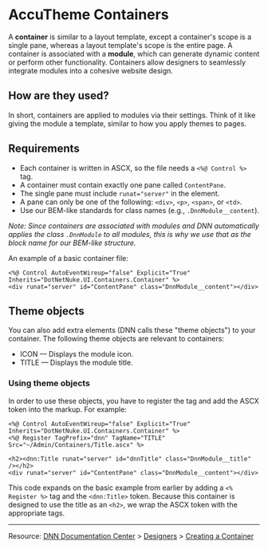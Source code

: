 # AccuTheme Containers

A **container** is similar to a layout template, except a container's scope is a single pane, whereas a layout template's scope is the entire page. A container is associated with a **module**, which can generate dynamic content or perform other functionality. Containers allow designers to seamlessly integrate modules into a cohesive website design.

## How are they used?

In short, containers are applied to modules via their settings. Think of it like giving the module a template, similar to how you apply themes to pages.

## Requirements

- Each container is written in ASCX, so the file needs a `<%@ Control %>` tag.
- A container must contain exactly one pane called `ContentPane`.
- The single pane must include `runat="server"` in the element.
- A pane can only be one of the following: `<div>`, `<p>`, `<span>`, or `<td>`.
- Use our BEM-like standards for class names (e.g., `.DnnModule__content`).

_Note: Since containers are associated with modules and DNN automatically applies the class `.DnnModule` to all modules, this is why we use that as the block name for our BEM-like structure._

An example of a basic container file:

```
<%@ Control AutoEventWireup="false" Explicit="True" Inherits="DotNetNuke.UI.Containers.Container" %>
<div runat="server" id="ContentPane" class="DnnModule__content"></div>
```

## Theme objects

You can also add extra elements (DNN calls these "theme objects") to your container. The following theme objects are relevant to containers:

- ICON — Displays the module icon.
- TITLE — Displays the module title.

### Using theme objects

In order to use these objects, you have to register the tag and add the ASCX token into the markup. For example:

```
<%@ Control AutoEventWireup="false" Explicit="True" Inherits="DotNetNuke.UI.Containers.Container" %>
<%@ Register TagPrefix="dnn" TagName="TITLE" Src="~/Admin/Containers/Title.ascx" %>

<h2><dnn:Title runat="server" id="dnnTitle" class="DnnModule__title" /></h2>
<div runat="server" id="ContentPane" class="DnnModule__content"></div>
```

This code expands on the basic example from earlier by adding a `<% Register %>` tag and the `<dnn:Title>` token. Because this container is designed to use the title as an `<h2>`, we wrap the ASCX token with the appropriate tags.

---

Resource: [DNN Documentation Center](http://www.dnnsoftware.com/docs/) > [Designers](http://www.dnnsoftware.com/docs/designers/index.html) > [Creating a Container](http://www.dnnsoftware.com/docs/designers/creating-themes/create-container.html)
